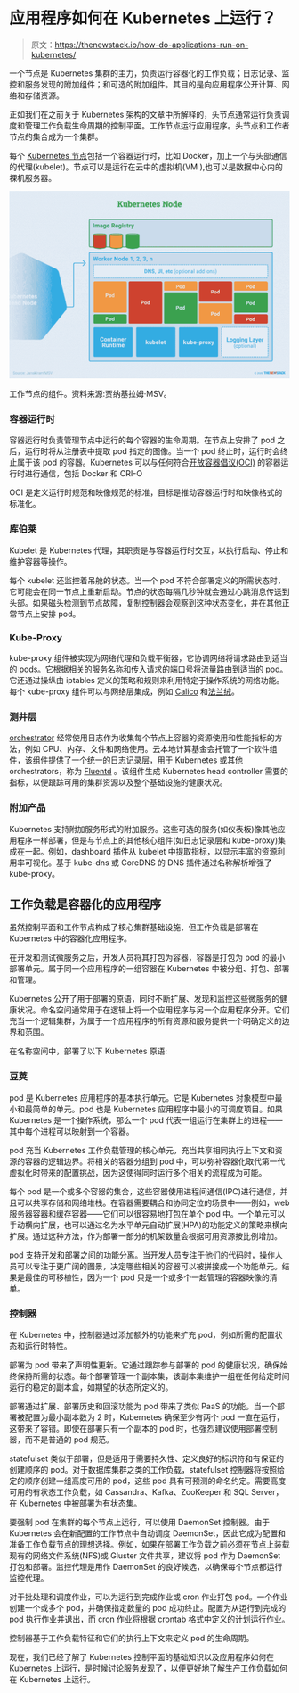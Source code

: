 # 应用程序如何在 Kubernetes 上运行？

> 原文：<https://thenewstack.io/how-do-applications-run-on-kubernetes/>

一个节点是 Kubernetes 集群的主力，负责运行容器化的工作负载；日志记录、监控和服务发现的附加组件；和可选的附加组件。其目的是向应用程序公开计算、网络和存储资源。

正如我们在之前关于 Kubernetes 架构的文章中所解释的，头节点通常运行负责调度和管理工作负载生命周期的控制平面。工作节点运行应用程序。头节点和工作者节点的集合成为一个集群。

每个 [Kubernetes 节点](https://thenewstack.io/how-does-kubernetes-work/)包括一个容器运行时，比如 Docker，加上一个与头部通信的代理(kubelet)。节点可以是运行在云中的虚拟机(VM ),也可以是数据中心内的裸机服务器。

[![](img/1893b8f06922fcb107d24bfebbf46878.png)](https://cdn.thenewstack.io/media/2020/08/60c64aaf-jani-kue-01.png)

工作节点的组件。资料来源:贾纳基拉姆·MSV。

### **容器运行时**

容器运行时负责管理节点中运行的每个容器的生命周期。在节点上安排了 pod 之后，运行时将从注册表中提取 pod 指定的图像。当一个 pod 终止时，运行时会终止属于该 pod 的容器。Kubernetes 可以与任何符合[开放容器倡议(OCI)](https://opencontainers.org/) 的容器运行时进行通信，包括 Docker 和 CRI-O

OCI 是定义运行时规范和映像规范的标准，目标是推动容器运行时和映像格式的标准化。

### **库伯莱**

Kubelet 是 Kubernetes 代理，其职责是与容器运行时交互，以执行启动、停止和维护容器等操作。

每个 kubelet 还监控着吊舱的状态。当一个 pod 不符合部署定义的所需状态时，它可能会在同一节点上重新启动。节点的状态每隔几秒钟就会通过心跳消息传送到头部。如果磁头检测到节点故障，复制控制器会观察到这种状态变化，并在其他正常节点上安排 pod。

### **Kube-Proxy**

kube-proxy 组件被实现为网络代理和负载平衡器，它协调网络将请求路由到适当的 pods。它根据相关的服务名称和传入请求的端口号将流量路由到适当的 pod。它还通过操纵由 iptables 定义的策略和规则来利用特定于操作系统的网络功能。每个 kube-proxy 组件可以与网络层集成，例如 [Calico](https://github.com/projectcalico/calico) 和[法兰绒](https://github.com/coreos/flannel)。

### **测井层**

[orchestrator](https://thenewstack.io/what-is-container-orchestration/) 经常使用日志作为收集每个节点上容器的资源使用和性能指标的方法，例如 CPU、内存、文件和网络使用。云本地计算基金会托管了一个软件组件，该组件提供了一个统一的日志记录层，用于 Kubernetes 或其他 orchestrators，称为 [Fluentd](https://github.com/fluent/fluentd) 。该组件生成 Kubernetes head controller 需要的指标，以便跟踪可用的集群资源以及整个基础设施的健康状况。

### **附加产品**

Kubernetes 支持附加服务形式的附加服务。这些可选的服务(如仪表板)像其他应用程序一样部署，但是与节点上的其他核心组件(如日志记录层和 kube-proxy)集成在一起。例如，dashboard 插件从 kubelet 中提取指标，以显示丰富的资源利用率可视化。基于 kube-dns 或 CoreDNS 的 DNS 插件通过名称解析增强了 kube-proxy。

## 工作负载是容器化的应用程序

虽然控制平面和工作节点构成了核心集群基础设施，但工作负载是部署在 Kubernetes 中的容器化应用程序。

在开发和测试微服务之后，开发人员将其打包为容器，容器是打包为 pod 的最小部署单元。属于同一个应用程序的一组容器在 Kubernetes 中被分组、打包、部署和管理。

Kubernetes 公开了用于部署的原语，同时不断扩展、发现和监控这些微服务的健康状况。命名空间通常用于在逻辑上将一个应用程序与另一个应用程序分开。它们充当一个逻辑集群，为属于一个应用程序的所有资源和服务提供一个明确定义的边界和范围。

在名称空间中，部署了以下 Kubernetes 原语:

### **豆荚**

pod 是 Kubernetes 应用程序的基本执行单元。它是 Kubernetes 对象模型中最小和最简单的单元。pod 也是 Kubernetes 应用程序中最小的可调度项目。如果 Kubernetes 是一个操作系统，那么一个 pod 代表一组运行在集群上的进程——其中每个进程可以映射到一个容器。

pod 充当 Kubernetes 工作负载管理的核心单元，充当共享相同执行上下文和资源的容器的逻辑边界。将相关的容器分组到 pod 中，可以弥补容器化取代第一代虚拟化时带来的配置挑战，因为这使得同时运行多个相关的流程成为可能。

每个 pod 是一个或多个容器的集合，这些容器使用进程间通信(IPC)进行通信，并且可以共享存储和网络堆栈。在容器需要耦合和协同定位的场景中——例如，web 服务器容器和缓存容器——它们可以很容易地打包在单个 pod 中。一个单元可以手动横向扩展，也可以通过名为水平单元自动扩展(HPA)的功能定义的策略来横向扩展。通过这种方法，作为部署一部分的机架数量会根据可用资源按比例增加。

pod 支持开发和部署之间的功能分离。当开发人员专注于他们的代码时，操作人员可以专注于更广阔的图景，决定哪些相关的容器可以被拼接成一个功能单元。结果是最佳的可移植性，因为一个 pod 只是一个或多个一起管理的容器映像的清单。

### **控制器**

在 Kubernetes 中，控制器通过添加额外的功能来扩充 pod，例如所需的配置状态和运行时特性。

部署为 pod 带来了声明性更新。它通过跟踪参与部署的 pod 的健康状况，确保始终保持所需的状态。每个部署管理一个副本集，该副本集维护一组在任何给定时间运行的稳定的副本盒，如期望的状态所定义的。

部署通过扩展、部署历史和回滚功能为 pod 带来了类似 PaaS 的功能。当一个部署被配置为最小副本数为 2 时，Kubernetes 确保至少有两个 pod 一直在运行，这带来了容错。即使在部署只有一个副本的 pod 时，也强烈建议使用部署控制器，而不是普通的 pod 规范。

statefulset 类似于部署，但是适用于需要持久性、定义良好的标识符和有保证的创建顺序的 pod。对于数据库集群之类的工作负载，statefulset 控制器将按照给定的顺序创建一组高度可用的 pod，这些 pod 具有可预测的命名约定。需要高度可用的有状态工作负载，如 Cassandra、Kafka、ZooKeeper 和 SQL Server，在 Kubernetes 中被部署为有状态集。

要强制 pod 在集群的每个节点上运行，可以使用 DaemonSet 控制器。由于 Kubernetes 会在新配置的工作节点中自动调度 DaemonSet，因此它成为配置和准备工作负载节点的理想选择。例如，如果在部署工作负载之前必须在节点上装载现有的网络文件系统(NFS)或 Gluster 文件共享，建议将 pod 作为 DaemonSet 打包和部署。监控代理是用作 DaemonSet 的良好候选，以确保每个节点都运行监控代理。

对于批处理和调度作业，可以为运行到完成作业或 cron 作业打包 pod。一个作业创建一个或多个 pod，并确保指定数量的 pod 成功终止。配置为从运行到完成的 pod 执行作业并退出，而 cron 作业将根据 crontab 格式中定义的计划运行作业。

控制器基于工作负载特征和它们的执行上下文来定义 pod 的生命周期。

现在，我们已经了解了 Kubernetes 控制平面的基础知识以及应用程序如何在 Kubernetes 上运行，是时候讨论[服务发现](/how-does-service-discovery-work-in-kubernetes/)了，以便更好地了解生产工作负载如何在 Kubernetes 上运行。

<svg xmlns:xlink="http://www.w3.org/1999/xlink" viewBox="0 0 68 31" version="1.1"><title>Group</title> <desc>Created with Sketch.</desc></svg>